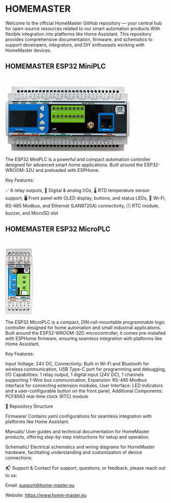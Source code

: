 # HOMEMASTER

Welcome to the official HomeMaster GitHub repository — your central hub for open-source resources related to our smart automation products With flexible integration into platforms like Home Assistant. This repository provides comprehensive documentation, firmware, and schematics to support developers, integrators, and DIY enthusiasts working with HomeMaster devices.

<h2><b>HOMEMASTER ESP32 MiniPLC</b></h2> <br>

![HomeMaster MiniPLC](https://github.com/isystemsautomation/HOMEMASTER/blob/main/MiniPLC/Images/MiniPLC2.png "HomeMaster MiniPLC")

The ESP32 MiniPLC is a powerful and compact automation controller designed for advanced smart home applications. Built around the ESP32-WROOM-32U and preloaded with ESPHome.

Key Features:

✅ 6 relay outputs, 🔌 Digital & analog I/Os, 🌡 RTD temperature sensor support, 🖥 Front panel with OLED display, buttons, and status LEDs, 📶 Wi-Fi, RS-485 Modbus, and Ethernet (LAN8720A) connectivity, 🕒 RTC module, buzzer, and MicroSD slot

<h2><b>HOMEMASTER ESP32 MicroPLC</b></h2> <br>

![HomeMaster MicroPLC](https://github.com/isystemsautomation/HOMEMASTER/blob/main/MicroPLC/Images/MicroPLC.png "HomeMaster MicroPLC")

The ESP32 MicroPLC is a compact, DIN-rail-mountable programmable logic controller designed for home automation and small industrial applications. Built around the ESP32-WROOM-32D microcontroller, it comes pre-installed with ESPHome firmware, ensuring seamless integration with platforms like Home Assistant.​ 

Key Features:

Input Voltage: 24V DC​, Connectivity: Built-in Wi-Fi and Bluetooth for wireless communication, USB Type-C port for programming and debugging​, 
I/O Capabilities: 1 relay output, 1 digital input (24V DC), 1 channels supporting 1-Wire bus communication​, Expansion: RS-485 Modbus interface for connecting extension modules, User Interface: LED indicators and a user-configurable button on the front panel​, Additional Components: PCF8563 real-time clock (RTC) module

📂 Repository Structure​



Firmware/
Contains yaml configurations for seamless integration with platforms like Home Assistant.​

Manuals/
User guides and technical documentation for HomeMaster products, offering step-by-step instructions for setup and operation.​

Schematic/
Electrical schematics and wiring diagrams for HomeMaster hardware, facilitating understanding and customization of device connections.



📬 Support & Contact
For support, questions, or feedback, please reach out to us:

Email: support@home-master.eu

Website: https://www.home-master.eu

